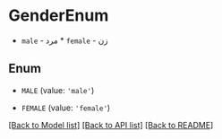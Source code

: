 # GenderEnum

* `male` - مرد * `female` - زن

## Enum

* `MALE` (value: `'male'`)

* `FEMALE` (value: `'female'`)

[[Back to Model list]](../README.md#documentation-for-models) [[Back to API list]](../README.md#documentation-for-api-endpoints) [[Back to README]](../README.md)


